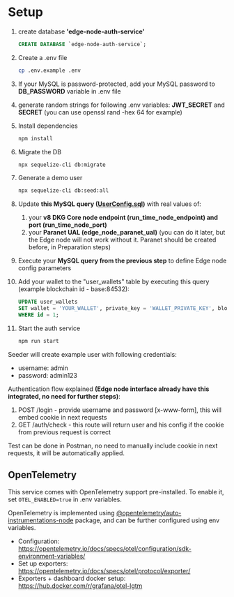 # Setup

1. create database **'edge-node-auth-service'**
      ``` SQL
      CREATE DATABASE `edge-node-auth-service`;
      ```

2. Create a .env file
   ``` bash
   cp .env.example .env
   ```

3. If your MySQL is password-protected, add your MySQL password to **DB_PASSWORD** variable in .env file

4. generate random strings for following .env variables: **JWT_SECRET** and **SECRET** (you can use openssl rand -hex 64 for example)

5. Install dependencies
   ``` bash
   npm install
   ```
6. Migrate the DB
   ``` bash
   npx sequelize-cli db:migrate
   ```

7. Generate a demo user
   ``` bash
   npx sequelize-cli db:seed:all
   ```

8. Update **this MySQL query ([UserConfig.sql](UserConfig.sql))** with real values of:
   1. your **v8 DKG Core node endpoint (run_time_node_endpoint) and port (run_time_node_port)**
   2. your **Paranet UAL (edge_node_paranet_ual)** (you can do it later, but the Edge node will not work without it. Paranet should be created before, in Preparation steps)

9. Execute your **MySQL query from the previous step** to define Edge node config parameters

10. Add your wallet to the "user_wallets" table by executing this query (example blockchain id - base:84532):
      ``` SQL
      UPDATE user_wallets
      SET wallet = 'YOUR_WALLET', private_key = 'WALLET_PRIVATE_KEY', blockchain = 'BLOCKCHAIN_ID'
      WHERE id = 1;
      ```
11. Start the auth service
      ``` bash
      npm run start
      ```

Seeder will create example user with following credentials:
- username: admin
- password: admin123

Authentication flow explained **(Edge node interface already have this integrated, no need for further steps)**:
1. POST /login - provide username and password [x-www-form], this will embed cookie in next requests
2. GET /auth/check - this route will return user and his config if the cookie from previous request is correct

Test can be done in Postman, no need to manually include cookie in next requests, it will be automatically applied.

## OpenTelemetry

This service comes with OpenTelemetry support pre-installed. To enable it, set `OTEL_ENABLED=true` in .env variables.

OpenTelemetry is implemented using [@opentelemetry/auto-instrumentations-node](https://www.npmjs.com/package/@opentelemetry/auto-instrumentations-node) package, and can be further configured using env variables.
- Configuration: https://opentelemetry.io/docs/specs/otel/configuration/sdk-environment-variables/
- Set up exporters: https://opentelemetry.io/docs/specs/otel/protocol/exporter/
- Exporters + dashboard docker setup: https://hub.docker.com/r/grafana/otel-lgtm 
